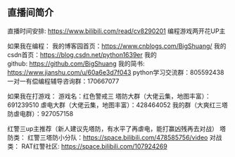 ## 直播间简介
直播时间安排: https://www.bilibili.com/read/cv8290201
编程游戏两开花UP主

如果我在编程：
我的博客园首页：https://www.cnblogs.com/BigShuang/
我的csdn首页：https://blog.csdn.net/python1639er
我的github: https://github.com/BigShuang
我的简书: https://www.jianshu.com/u/60a6e3d7f043
python学习交流群：805592438
一对一有偿编程辅导咨询群：170667077

如果我在打游戏：
游戏名：红色警戒三
塔防大群（大佬云集，地图丰富）：691239510
虐电大群（大佬云集，地图丰富）：428464052
我的群（大爽红三塔防虐电群）：927057158

红警三up主推荐（新人建议先塔防，有水平了再虐电，能打赢凶残再去对战）
塔防类：
红警三塔防小分队：https://space.bilibili.com/478585756/video
对战类：
RAT红警社区: https://space.bilibili.com/107924269
